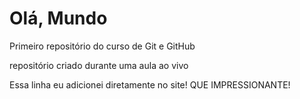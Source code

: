 # Olá, Mundo
 Primeiro repositório do curso de Git e GitHub

 repositório criado durante uma aula ao vivo
 
 Essa linha eu adicionei diretamente no site! QUE IMPRESSIONANTE!
